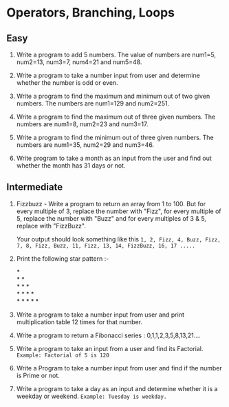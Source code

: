 # Operators, Branching, Loops

## Easy

1. Write a program to add 5 numbers. The value of numbers are num1=5, num2=13, num3=7, num4=21 and num5=48.

1. Write a program to take a number input from user and determine whether the number is odd or even.

1. Write a program to find the maximum and minimum out of two given numbers. The numbers are num1=129 and num2=251.

1. Write a program to find the maximum out of three given numbers. The numbers are num1=8, num2=23 and num3=17.

1. Write a program to find the minimum out of three given numbers. The numbers are num1=35, num2=29 and num3=46.

1. Write program to take a month as an input from the user and find out whether the month has 31 days or not.

## Intermediate

1. Fizzbuzz - Write a program to return an array from 1 to 100. But for every multiple of 3, replace the number with "Fizz", for every multiple of 5, replace the number with "Buzz" and for every multiples of 3 & 5, replace with "FizzBuzz".

   Your output should look something like this `1, 2, Fizz, 4, Buzz, Fizz, 7, 8, Fizz, Buzz, 11, Fizz, 13, 14, FizzBuzz, 16, 17 ..... `

2. Print the following star pattern :-

    \* \
    \* \* \
    \* \* \* \
    \* \* \* \* \
    \* \* \* \* \*

3. Write a program to take a number input from user and print multiplication table 12 times for that number.

4. Write a program to return a Fibonacci series : 0,1,1,2,3,5,8,13,21....

5. Write a program to take an input from a user and find its Factorial.
   `Example: Factorial of 5 is 120`
6. Write a Program to take a number input from user and find if the number is Prime or not.

7. Write a program to take a day as an input and determine whether it is a weekday or weekend.
   `Example: Tuesday is weekday.`

